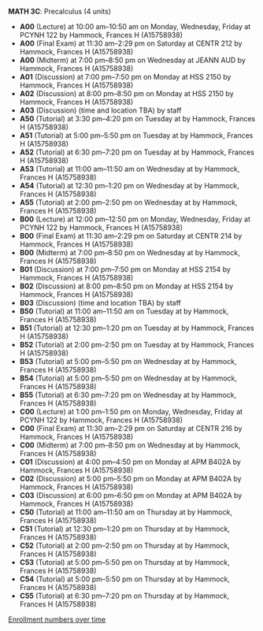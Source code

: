**MATH 3C**: Precalculus (4 units)

- **A00** (Lecture) at 10:00 am–10:50 am on Monday, Wednesday, Friday at PCYNH 122 by Hammock, Frances H (A15758938)
- **A00** (Final Exam) at 11:30 am–2:29 pm on Saturday at CENTR 212 by Hammock, Frances H (A15758938)
- **A00** (Midterm) at 7:00 pm–8:50 pm on Wednesday at JEANN AUD by Hammock, Frances H (A15758938)
- **A01** (Discussion) at 7:00 pm–7:50 pm on Monday at HSS 2150 by Hammock, Frances H (A15758938)
- **A02** (Discussion) at 8:00 pm–8:50 pm on Monday at HSS 2150 by Hammock, Frances H (A15758938)
- **A03** (Discussion) (time and location TBA) by staff
- **A50** (Tutorial) at 3:30 pm–4:20 pm on Tuesday at   by Hammock, Frances H (A15758938)
- **A51** (Tutorial) at 5:00 pm–5:50 pm on Tuesday at   by Hammock, Frances H (A15758938)
- **A52** (Tutorial) at 6:30 pm–7:20 pm on Tuesday at   by Hammock, Frances H (A15758938)
- **A53** (Tutorial) at 11:00 am–11:50 am on Wednesday at   by Hammock, Frances H (A15758938)
- **A54** (Tutorial) at 12:30 pm–1:20 pm on Wednesday at   by Hammock, Frances H (A15758938)
- **A55** (Tutorial) at 2:00 pm–2:50 pm on Wednesday at   by Hammock, Frances H (A15758938)
- **B00** (Lecture) at 12:00 pm–12:50 pm on Monday, Wednesday, Friday at PCYNH 122 by Hammock, Frances H (A15758938)
- **B00** (Final Exam) at 11:30 am–2:29 pm on Saturday at CENTR 214 by Hammock, Frances H (A15758938)
- **B00** (Midterm) at 7:00 pm–8:50 pm on Wednesday at   by Hammock, Frances H (A15758938)
- **B01** (Discussion) at 7:00 pm–7:50 pm on Monday at HSS 2154 by Hammock, Frances H (A15758938)
- **B02** (Discussion) at 8:00 pm–8:50 pm on Monday at HSS 2154 by Hammock, Frances H (A15758938)
- **B03** (Discussion) (time and location TBA) by staff
- **B50** (Tutorial) at 11:00 am–11:50 am on Tuesday at   by Hammock, Frances H (A15758938)
- **B51** (Tutorial) at 12:30 pm–1:20 pm on Tuesday at   by Hammock, Frances H (A15758938)
- **B52** (Tutorial) at 2:00 pm–2:50 pm on Tuesday at   by Hammock, Frances H (A15758938)
- **B53** (Tutorial) at 5:00 pm–5:50 pm on Wednesday at   by Hammock, Frances H (A15758938)
- **B54** (Tutorial) at 5:00 pm–5:50 pm on Wednesday at   by Hammock, Frances H (A15758938)
- **B55** (Tutorial) at 6:30 pm–7:20 pm on Wednesday at   by Hammock, Frances H (A15758938)
- **C00** (Lecture) at 1:00 pm–1:50 pm on Monday, Wednesday, Friday at PCYNH 122 by Hammock, Frances H (A15758938)
- **C00** (Final Exam) at 11:30 am–2:29 pm on Saturday at CENTR 216 by Hammock, Frances H (A15758938)
- **C00** (Midterm) at 7:00 pm–8:50 pm on Wednesday at   by Hammock, Frances H (A15758938)
- **C01** (Discussion) at 4:00 pm–4:50 pm on Monday at APM B402A by Hammock, Frances H (A15758938)
- **C02** (Discussion) at 5:00 pm–5:50 pm on Monday at APM B402A by Hammock, Frances H (A15758938)
- **C03** (Discussion) at 6:00 pm–6:50 pm on Monday at APM B402A by Hammock, Frances H (A15758938)
- **C50** (Tutorial) at 11:00 am–11:50 am on Thursday at   by Hammock, Frances H (A15758938)
- **C51** (Tutorial) at 12:30 pm–1:20 pm on Thursday at   by Hammock, Frances H (A15758938)
- **C52** (Tutorial) at 2:00 pm–2:50 pm on Thursday at   by Hammock, Frances H (A15758938)
- **C53** (Tutorial) at 5:00 pm–5:50 pm on Thursday at   by Hammock, Frances H (A15758938)
- **C54** (Tutorial) at 5:00 pm–5:50 pm on Thursday at   by Hammock, Frances H (A15758938)
- **C55** (Tutorial) at 6:30 pm–7:20 pm on Thursday at   by Hammock, Frances H (A15758938)

[Enrollment numbers over time](./MATH3C.tsv)
